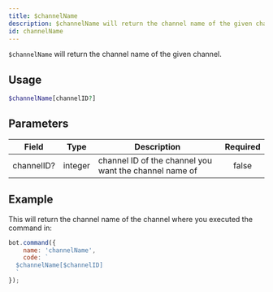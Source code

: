 ```yaml
---
title: $channelName
description: $channelName will return the channel name of the given channel.
id: channelName
---
```


`$channelName` will return the channel name of the given channel.

## Usage

```php
$channelName[channelID?]
```

## Parameters

| Field      | Type    | Description                                            | Required |
|------------|---------|--------------------------------------------------------|:--------:|
| channelID? | integer | channel ID of the channel you want the channel name of |  false   |

## Example

This will return the channel name of the channel where you executed the command in:

```javascript
bot.command({
    name: 'channelName',
    code: `
  $channelName[$channelID]
  `
});
```